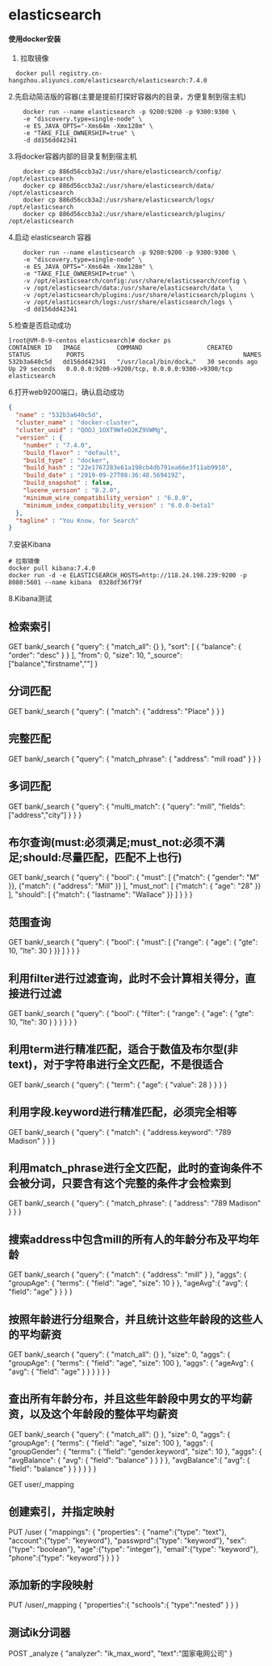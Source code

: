 # elasticsearch

#### 使用docker安装

1. 拉取镜像
```shell script
  docker pull registry.cn-hangzhou.aliyuncs.com/elasticsearch/elasticsearch:7.4.0
```

2.先启动简洁版的容器(主要是提前打探好容器内的目录，方便复制到宿主机)
```shell script
    docker run --name elasticsearch -p 9200:9200 -p 9300:9300 \
    -e "discovery.type=single-node" \
    -e ES_JAVA_OPTS="-Xms64m -Xmx128m" \
    -e "TAKE_FILE_OWNERSHIP=true" \
    -d dd156dd42341
```
            
3.将docker容器内部的目录复制到宿主机
```shell script
    docker cp 886d56ccb3a2:/usr/share/elasticsearch/config/ /opt/elasticsearch
    docker cp 886d56ccb3a2:/usr/share/elasticsearch/data/ /opt/elasticsearch
    docker cp 886d56ccb3a2:/usr/share/elasticsearch/logs/ /opt/elasticsearch
    docker cp 886d56ccb3a2:/usr/share/elasticsearch/plugins/ /opt/elasticsearch
```

            
4.启动 elasticsearch 容器
```shell script
    docker run --name elasticsearch -p 9200:9200 -p 9300:9300 \
    -e "discovery.type=single-node" \
    -e ES_JAVA_OPTS="-Xms64m -Xmx128m" \
    -e "TAKE_FILE_OWNERSHIP=true" \
    -v /opt/elasticsearch/config:/usr/share/elasticsearch/config \
    -v /opt/elasticsearch/data:/usr/share/elasticsearch/data \
    -v /opt/elasticsearch/plugins:/usr/share/elasticsearch/plugins \
    -v /opt/elasticsearch/logs:/usr/share/elasticsearch/logs \
    -d dd156dd42341
```

5.检查是否启动成功
```shell script
[root@VM-0-9-centos elasticsearch]# docker ps
CONTAINER ID   IMAGE          COMMAND                  CREATED          STATUS          PORTS                                            NAMES
532b3a640c5d   dd156dd42341   "/usr/local/bin/dock…"   30 seconds ago   Up 29 seconds   0.0.0.0:9200->9200/tcp, 0.0.0.0:9300->9300/tcp   elasticsearch
```

6.打开web9200端口，确认启动成功
```json
{
  "name" : "532b3a640c5d",
  "cluster_name" : "docker-cluster",
  "cluster_uuid" : "QOOJ_1OXT9WfeO2KZ9VWMg",
  "version" : {
    "number" : "7.4.0",
    "build_flavor" : "default",
    "build_type" : "docker",
    "build_hash" : "22e1767283e61a198cb4db791ea66e3f11ab9910",
    "build_date" : "2019-09-27T08:36:48.569419Z",
    "build_snapshot" : false,
    "lucene_version" : "8.2.0",
    "minimum_wire_compatibility_version" : "6.8.0",
    "minimum_index_compatibility_version" : "6.0.0-beta1"
  },
  "tagline" : "You Know, for Search"
}
```

7.安装Kibana
```shell script
# 拉取镜像
docker pull kibana:7.4.0
docker run -d -e ELASTICSEARCH_HOSTS=http://118.24.198.239:9200 -p 8080:5601 --name kibana  0328df36f79f
```

8.Kibana测试
## 检索索引

GET bank/_search
{
  "query": {
    "match_all": {}
  },
  "sort": [
    {
      "balance": {
        "order": "desc"
      }
    }
  ],
  "from": 0,
  "size": 10,
  "_source": ["balance","firstname",""]
}


## 分词匹配

GET bank/_search
{
  "query": {
    "match": {
      "address": "Place"
    }
  }
}

## 完整匹配

GET bank/_search
{
  "query": {
    "match_phrase": {
      "address": "mill road"
    }
  }
}

## 多词匹配

GET bank/_search
{
  "query": {
    "multi_match": {
      "query": "mill",
      "fields": ["address","city"]
    }
  }
}

## 布尔查询(must:必须满足;must_not:必须不满足;should:尽量匹配，匹配不上也行)

GET bank/_search
{
  "query": {
    "bool": {
      "must": [
        {"match": {
          "gender": "M"
        }},
        {"match": {
          "address": "Mill"
        }}
      ],
      "must_not": [
        {"match": {
          "age": "28"
        }}
      ],
      "should": [
        {"match": {
          "lastname": "Wallace"
        }}
      ]
    }
  }
}

## 范围查询

GET bank/_search
{
  "query": {
    "bool": {
      "must": [
        {"range": {
          "age": {
            "gte": 10,
            "lte": 30
          }
        }}
      ]
    }
  }
}

## 利用filter进行过滤查询，此时不会计算相关得分，直接进行过滤

GET bank/_search
{
  "query": {
    "bool": {
      "filter": {
        "range": {
          "age": {
            "gte": 10,
            "lte": 30
          }
        }
      }
    }
  }
}

## 利用term进行精准匹配，适合于数值及布尔型(非text)，对于字符串进行全文匹配，不是很适合

GET bank/_search
{
  "query": {
    "term": {
      "age": {
        "value": 28
      }
    }
  }
}

## 利用字段.keyword进行精准匹配，必须完全相等

GET bank/_search
{
  "query": {
    "match": {
      "address.keyword": "789 Madison"
    }
  }
}

## 利用match_phrase进行全文匹配，此时的查询条件不会被分词，只要含有这个完整的条件才会检索到

GET bank/_search
{
  "query": {
    "match_phrase": {
      "address": "789 Madison"
    }
  }
}

## 搜索address中包含mill的所有人的年龄分布及平均年龄

GET bank/_search
{
  "query": {
    "match": {
      "address": "mill"
    }
  },
  "aggs": {
    "groupAge": {
      "terms": {
        "field": "age",
        "size": 10
      }
    },
    "ageAvg":{
      "avg": {
        "field": "age"
      }
    }
  }
}

## 按照年龄进行分组聚合，并且统计这些年龄段的这些人的平均薪资

GET bank/_search
{
  "query": {
    "match_all": {}
  },
  "size": 0, 
  "aggs": {
    "groupAge": {
      "terms": {
        "field": "age",
        "size": 100
      },
      "aggs": {
        "ageAvg": {
          "avg": {
            "field": "age"
          }
        }
      }
    }
  }
}

## 查出所有年龄分布，并且这些年龄段中男女的平均薪资，以及这个年龄段的整体平均薪资

GET bank/_search
{
  "query": {
    "match_all": {}
  },
  "size": 0,
  "aggs": {
    "groupAge": {
      "terms": {
        "field": "age",
        "size": 100
      },
      "aggs": {
        "groupGender": {
          "terms": {
            "field": "gender.keyword",
            "size": 10
          },
          "aggs": {
            "avgBalance": {
              "avg": {
                "field": "balance"
              }
            }
          }
        },
        "avgBalance":{
          "avg": {
            "field": "balance"
          }
        }
      }
    }
  }
}

GET user/_mapping

## 创建索引，并指定映射

PUT /user
{
  "mappings": {
    "properties": {
      "name":{"type": "text"},
      "account":{"type": "keyword"},
      "passwprd":{"type": "keyword"},
      "sex":{"type": "boolean"},
      "age":{"type": "integer"},
      "email":{"type": "keyword"},
      "phone":{"type": "keyword"}
    }
  }
}

## 添加新的字段映射

PUT /user/_mapping
{
  "properties":{
    "schools":{
      "type":"nested"
    }
  }
}



## 测试ik分词器

POST _analyze
{
  "analyzer": "ik_max_word",
  "text":"国家电网公司"
}

